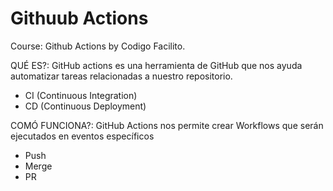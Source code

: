 # Githuub Actions
Course: Github Actions by Codigo Facilito.

QUÉ ES?:
GitHub actions es una herramienta de GitHub que nos ayuda automatizar tareas relacionadas a nuestro repositorio.
- CI (Continuous Integration)
- CD (Continuous Deployment)

COMÓ FUNCIONA?:
GitHub Actions nos permite crear Workflows que serán ejecutados en eventos específicos
- Push
- Merge
- PR